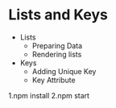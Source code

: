 # Lists and Keys

- Lists
  - Preparing Data
  - Rendering lists
- Keys
  - Adding Unique Key
  - Key Attribute

1.npm install
2.npm start

